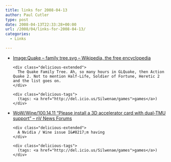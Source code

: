 ```yaml
---
title: links for 2008-04-13
author: Paul Cutler
type: post
date: 2008-04-13T22:33:28+00:00
url: /2008/04/links-for-2008-04-13/
categories:
  - Links

---
```

<ul class="delicious">
  <li>
    <div class="delicious-link">
      <a href="http://en.wikipedia.org/wiki/Image:Quake_-_family_tree.svg">Image:Quake &#8211; family tree.svg &#8211; Wikipedia, the free encyclopedia</a>
    </div>
    
    <div class="delicious-extended">
      The Quake Family Tree. Ah, so many hours in GLQuake, then Action Quake 2. Not to mention Half-Life, Soldier of Fortune, Heretic 2 and the list goes on.
    </div>
    
    <div class="delicious-tags">
      (tags: <a href="http://del.icio.us/Silwenae/games">games</a>)
    </div>
  </li>
  
  <li>
    <div class="delicious-link">
      <a href="http://www.nvnews.net/vbulletin/showthread.php?t=94687">WoW/Wine/100.14.11 &#8220;Please install a 3D accelerator card with dual-TMU support&#8221; &#8211; nV News Forums</a>
    </div>
    
    <div class="delicious-extended">
      A Nvidia / Wine issue I&#8217;m having
    </div>
    
    <div class="delicious-tags">
      (tags: <a href="http://del.icio.us/Silwenae/games">games</a>)
    </div>
  </li>
</ul>